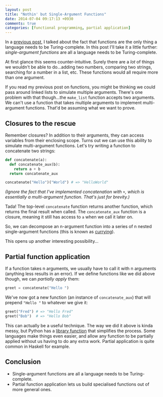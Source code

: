 ```yaml
---
layout: post
title: "Nothin' but Single-Argument Functions"
date: 2014-07-04 09:17:13 +0930
comments: true
categories: [functional programming, partial application]
---
```


In a [previous post](/blog/2014/07/03/nothin-but-functions/), I talked about the fact that functions are the only thing a language needs to be Turing-complete. In this post I'll take it a little further: *single-argument functions* are all a language needs to be Turing-complete.

At first glance this seems counter-intuitive. Surely there are a *lot* of things we wouldn't be able to do...adding two numbers, comparing two strings, searching for a number in a list, etc. These functions would all require more than one argument.

<!-- more -->

If you read my previous post on functions, you might be thinking we could pass around linked lists to simulate multiple arguments. There's one problem with that though...the `make_list` function accepts two arguments. We can't use a function that takes multiple arguments to implement multi-argument functions. That'd be assuming what we want to prove.

Closures to the rescue
----------------------

Remember closures? In addition to their arguments, they can access variables from their enclosing scope. Turns out we can use this ability to simulate multi-argument functions. Let's try writing a function to concatenate two strings:

``` python
def concatenate(a):
  def concatenate_aux(b):
    return a + b
  return concatenate_aux

concatenate("Hello")("World") # => "HelloWorld"
```

*(Ignore the fact that I've implemented concatenation with `+`, which is essentially a multi-argument function. That's just for brevity.)*

Tada! The top-level `concatenate` function returns another function, which returns the final result when called. The `concatenate_aux` function is a closure, meaning it still has access to `a` when we call it later on.

So, we can decompose an n-argument function into a series of n nested single-argument functions (this is known as [currying](http://en.wikipedia.org/wiki/Currying)).

This opens up another interesting possibility...

Partial function application
----------------------------

If a function takes n arguments, we usually have to call it with n arguments (anything less results in an error). If we define functions like we did above though, we can *partially apply* them:

```python
greet = concatenate("Hello ")
```

We've now got a new function (an instance of `concatenate_aux`) that will prepend `"Hello "` to whatever we give it:

``` python
greet("Fred") # => "Hello Fred"
greet("Bob")  # => "Hello Bob"
```

This can actually be a useful technique. The way we did it above is kinda messy, but Python has a [library function](https://docs.python.org/3/library/functools.html#functools.partial) that simplifies the process. Some languages make things even easier, and allow any function to be partially applied without us having to do any extra work. Partial application is quite common in Haskell for example.

Conclusion
----------

-   Single-argument functions are all a language needs to be Turing-complete.
-   Partial function application lets us build specialised functions out of more general ones.

